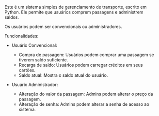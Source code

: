 Este é um sistema simples de gerenciamento de transporte, escrito em Python. 
Ele permite que usuários comprem passagens e administrem saldos. 

Os usuários podem ser convencionais ou administradores.

Funcionalidades:

- Usuário Convencional:
  - Compra de passagem: Usuários podem comprar uma passagem se tiverem saldo suficiente.
  - Recarga de saldo: Usuários podem carregar créditos em seus cartões.
  - Saldo atual: Mostra o saldo atual do usuário.
 
 - Usuário Administrador:
   - Alteração do valor da passagem: Admins podem alterar o preço da passagem.
   - Alteração de senha: Admins podem alterar a senha de acesso ao sistema.
